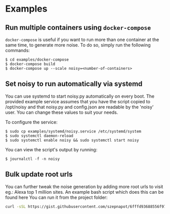 # Examples

## Run multiple containers using `docker-compose`

`docker-compose` is useful if you want to run more than one container at the same time, to generate more noise. To do so, simply run the following commands:
```
$ cd examples/docker-compose
$ docker-compose build
$ docker-compose up --scale noisy=<number-of-containers>
```

## Set noisy to run automatically via systemd

You can use systemd to start noisy.py automatically on every boot. The provided
example service assumes that you have the script copied to /opt/noisy and that
noisy.py and config.json are readable by the 'noisy' user. You can change these
values to suit your needs.

To configure the service:
```
$ sudo cp examples/systemd/noisy.service /etc/systemd/system
$ sudo systemctl daemon-reload
$ sudo systemctl enable noisy && sudo systemctl start noisy
```

You can view the script's output by running:
```
$ journalctl -f -n noisy
```

## Bulk update root urls

You can further tweak the noise generation by adding more root urls to visit eg.: Alexa top 1 million sites.
An example bash script which does this can be found here
You can run it from the project folder:

```bash
curl -sSL https://gist.githubusercontent.com/szepnapot/6fffd93688556f97e4a8f79837a1c0ca/raw/b7853a7038d1967dbe8fa94ff85ef5624a8d27d1/update_root_urls.sh | bash
```
